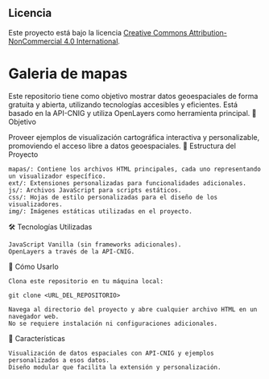## Licencia

Este proyecto está bajo la licencia [Creative Commons Attribution-NonCommercial 4.0 International](https://creativecommons.org/licenses/by-nc/4.0/).



# Galeria de mapas

Este repositorio tiene como objetivo mostrar datos geoespaciales de forma gratuita y abierta, utilizando tecnologías accesibles y eficientes. Está basado en la API-CNIG y utiliza OpenLayers como herramienta principal.
🎯 Objetivo

Proveer ejemplos de visualización cartográfica interactiva y personalizable, promoviendo el acceso libre a datos geoespaciales.
📂 Estructura del Proyecto

    mapas/: Contiene los archivos HTML principales, cada uno representando un visualizador específico.
    ext/: Extensiones personalizadas para funcionalidades adicionales.
    js/: Archivos JavaScript para scripts estáticos.
    css/: Hojas de estilo personalizadas para el diseño de los visualizadores.
    img/: Imágenes estáticas utilizadas en el proyecto.

🛠️ Tecnologías Utilizadas

    JavaScript Vanilla (sin frameworks adicionales).
    OpenLayers a través de la API-CNIG.

🚀 Cómo Usarlo

    Clona este repositorio en tu máquina local:

    git clone <URL_DEL_REPOSITORIO>

    Navega al directorio del proyecto y abre cualquier archivo HTML en un navegador web.
    No se requiere instalación ni configuraciones adicionales.

🌟 Características

    Visualización de datos espaciales con API-CNIG y ejemplos personalizados a esos datos.
    Diseño modular que facilita la extensión y personalización.

